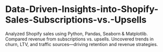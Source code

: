 # Data-Driven-Insights-into-Shopify-Sales-Subscriptions-vs.-Upsells
 Analyzed Shopify sales using Python, Pandas, Seaborn &amp; Matplotlib. Compared revenue from subscriptions vs. upsells. Uncovered trends in churn, LTV, and traffic sources—driving retention and revenue strategies.

